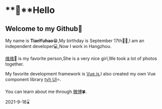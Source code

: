# **:wave:**Hello

## Welcome to my Github:pushpin:

My name is **TianYuhao**:grin:,My birthday is September 17th:snake::birthday:,I am an independent developer:computer:,Now I work in Hangzhou.

[维维](https://weibo.com/u/5083033240):revolving_hearts: is my favorite person,She is a very nice girl,We took a lot of photos together.

My favorite development framework is [Vue.js](https://v3.cn.vuejs.org),I also created my own Vue component library [tyh UI](https://tianyuhao.icu/tyhui/v3):star:.

You can learn about me through [微博](https://weibo.com/u/7112859998):four_leaf_clover:.

2021-9-18:hourglass:
